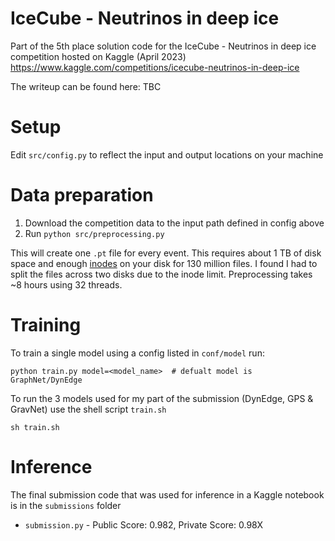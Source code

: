 # IceCube - Neutrinos in deep ice

Part of the 5th place solution code for the IceCube - Neutrinos in deep ice competition hosted on Kaggle (April 2023) https://www.kaggle.com/competitions/icecube-neutrinos-in-deep-ice

The writeup can be found here: TBC

# Setup

Edit `src/config.py` to reflect the input and output locations on your machine

# Data preparation

1. Download the competition data to the input path defined in config above
2. Run `python src/preprocessing.py`

This will create one `.pt` file for every event. This requires about 1 TB of disk space and enough [inodes](https://www.stackscale.com/blog/inodes-linux/) on your disk for 130 million files. I found I had to split the files across two disks due to the inode limit. Preprocessing takes ~8 hours using 32 threads.

# Training

To train a single model using a config listed in `conf/model` run:

```
python train.py model=<model_name>  # defualt model is GraphNet/DynEdge
```

To run the 3 models used for my part of the submission (DynEdge, GPS & GravNet) use the shell script `train.sh`

```
sh train.sh
```

# Inference

The final submission code that was used for inference in a Kaggle notebook is in the `submissions` folder

- `submission.py` - Public Score: 0.982, Private Score: 0.98X
